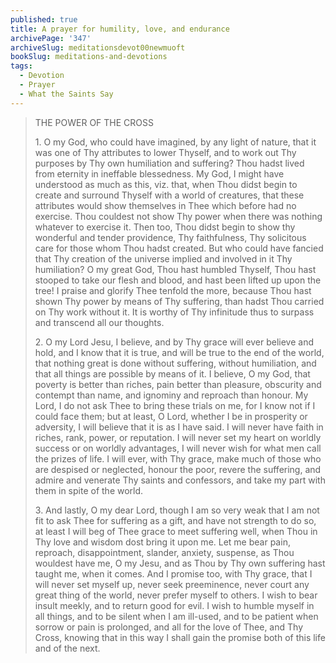 ```yaml
---
published: true
title: A prayer for humility, love, and endurance
archivePage: '347'
archiveSlug: meditationsdevot00newmuoft
bookSlug: meditations-and-devotions
tags:
  - Devotion
  - Prayer
  - What the Saints Say
---
```


> THE POWER OF THE CROSS
> 
> 1\. O my God, who could have imagined, by any light of nature, that it was one of Thy attributes to lower Thyself, and to work out Thy purposes by Thy own humiliation and suffering? Thou hadst lived from eternity in ineffable blessedness. My God, I might have understood as much as this, viz. that, when Thou didst begin to create and surround Thyself with a world of creatures, that these attributes would show themselves in Thee which before had no exercise. Thou couldest not show Thy power when there was nothing whatever to exercise it. Then too, Thou didst begin to show thy wonderful and tender providence, Thy faithfulness, Thy solicitous care for those whom Thou hadst created. But who could have fancied that Thy creation of the universe implied and involved in it Thy humiliation? O my great God, Thou hast humbled Thyself, Thou hast stooped to take our flesh and blood, and hast been lifted up upon the tree! I praise and glorify Thee tenfold the more, because Thou hast shown Thy power by means of Thy suffering, than hadst Thou carried on Thy work without it. It is worthy of Thy infinitude thus to surpass and transcend all our thoughts.
> 
> 2\. O my Lord Jesu, I believe, and by Thy grace will ever believe and hold, and I know that it is true, and will be true to the end of the world, that nothing great is done without suffering, without humiliation, and that all things are possible by means of it. I believe, O my God, that poverty is better than riches, pain better than pleasure, obscurity and contempt than name, and ignominy and reproach than honour. My Lord, I do not ask Thee to bring these trials on me, for I know not if I could face them; but at least, O Lord, whether I be in prosperity or adversity, I will believe that it is as I have said. I will never have faith in riches, rank, power, or reputation. I will never set my heart on worldly success or on worldly advantages, I will never wish for what men call the prizes of life. I will ever, with Thy grace, make much of those who are despised or neglected, honour the poor, revere the suffering, and admire and venerate Thy saints and confessors, and take my part with them in spite of the world.
> 
> 3\. And lastly, O my dear Lord, though I am so very weak that I am not fit to ask Thee for suffering as a gift, and have not strength to do so, at least I will beg of Thee grace to meet suffering well, when Thou in Thy love and wisdom dost bring it upon me. Let me bear pain, reproach, disappointment, slander, anxiety, suspense, as Thou wouldest have me, O my Jesu, and as Thou by Thy own suffering hast taught me, when it comes. And I promise too, with Thy grace, that I will never set myself up, never seek preeminence, never court any great thing of the world, never prefer myself to others. I wish to bear insult meekly, and to return good for evil. I wish to humble myself in all things, and to be silent when I am ill-used, and to be patient when sorrow or pain is prolonged, and all for the love of Thee, and Thy Cross, knowing that in this way I shall gain the promise both of this life and of the next.

